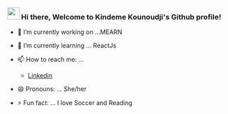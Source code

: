 
<h3><img src="https://media.giphy.com/media/hvRJCLFzcasrR4ia7z/giphy.gif" width="28">
Hi there, Welcome to Kindeme Kounoudji's Github profile! </h3>

<!--
**kindeme/kindeme** is a ✨ _special_ ✨ repository because its `README.md` (this file) appears on your GitHub profile.

Here are some ideas to get you started:
-->
- 🔭 I’m currently working on ...MEARN
- 🌱 I’m currently learning ... ReactJs 

- 📫 How to reach me: ... 
  <ul><li><a href="https://www.linkedin.com/in/kindeme-kounoudji/" target="_Blank"> Linkedin</a></li></ul>                          
- 😄 Pronouns: ... She/her
- ⚡ Fun fact: ... I love Soccer and Reading

